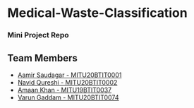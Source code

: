 # Medical-Waste-Classification
### Mini Project Repo

## Team Members 
- <a href="https://github.com/Aamir041">Aamir Saudagar - MITU20BTIT0001</a>
- <a href="https://github.com/navidqureshi">Navid Qureshi - MITU20BTIT0002</a>
- <a href="https://github.com/lilastronautt">Amaan Khan - MITU19BTIT0037</a>
- <a href="https://github.com/varun07-cod">Varun Gaddam - MITU20BTIT0074</a>
